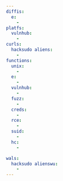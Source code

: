 ```yaml
---
diffis:
  e:
    -
platfs:
  vulnhub:
    -
curls:
  hacksudo aliens:
    -
functions:
  unix:
    -
  e:
    -
  vulnhub:
    -
  fuzz:
    -
  creds:
    -
  rce:
    -
  suid:
    -
  hc:
    -

wals:
  hacksudo alienswu:
    -
---
```

